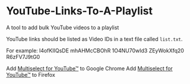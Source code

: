 # YouTube-Links-To-A-Playlist
A tool to add bulk YouTube videos to a playlist

YouTube links should be listed as Video IDs in a text file called `list.txt`.

For example: 
l4ofKIIQsDE
mhAHMcCBOhR
1O4NU70wId3
ZEyWokXfq20
R6zFV7J9tG0

Add [Multiselect for YouTube™](https://chrome.google.com/webstore/detail/multiselect-for-youtube/gpgbiinpmelaihndlegbgfkmnpofgfei) to Google Chrome
Add [Multiselect for YouTube™](https://addons.mozilla.org/en-US/firefox/addon/multiselect-for-youtube/) to Firefox

